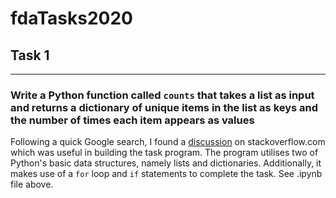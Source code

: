# fdaTasks2020
## Task 1
***
### Write a Python function called `counts` that takes a list as input and returns a dictionary of unique items in the list as keys and the number of times each item appears as values
Following a quick Google search, I found a [discussion](https://stackoverflow.com/questions/30208044/how-to-add-list-elements-into-dictionary) on stackoverflow.com which was useful in building the task program. The program utilises two of Python's basic data structures, namely lists and dictionaries. Additionally, it makes use of a `for` loop and `if` statements to complete the task. See .ipynb file above.
